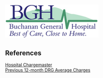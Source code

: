 # ![Buchanan General Hospital](https://raw.githubusercontent.com/jalbertbowden/virginia-hospital-costs-open-data/master/img/bgh-buchanan-general-hospital-best-of-care-close-to-home-logotype.jpg)  

## References

[Hospital Chargemaster](http://www.bgh.org/docs/CHARGEMASTER_NOV_18.xlsm?sub=Patients%20and%20Visitors)  
[Previous 12-month DRG Average Charges](http://www.bgh.org/docs/Average_Charges_per_DRG_FY_17_without_description.xlsx?sub=Patients%20and%20Visitors)  
